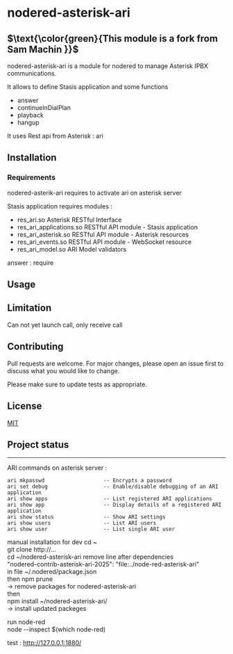 # nodered-asterisk-ari

## $\text{\color{green}{This module is a fork from Sam Machin }}$

nodered-asterisk-ari is a module for nodered to manage Asterisk IPBX communications.

It allows to define Stasis application and some functions
- answer
- continueInDialPlan
- playback
- hangup
  
It uses Rest api from Asterisk : ari


## Installation

### Requirements
nodered-asterik-ari requires to activate ari on asterisk server

Stasis application requires modules :
- res_ari.so                     Asterisk RESTful Interface               
- res_ari_applications.so        RESTful API module - Stasis application  
- res_ari_asterisk.so            RESTful API module - Asterisk resources  
- res_ari_events.so              RESTful API module - WebSocket resource  
- res_ari_model.so               ARI Model validators                     

answer : require 



## Usage



## Limitation
Can not yet launch call, only receive call

## Contributing
Pull requests are welcome. For major changes, please open an issue first to discuss what you would like to change.

Please make sure to update tests as appropriate.

## License
[MIT](https://choosealicense.com/licenses/mit/)

## Project status
















-------------------------------------------------------------------------------------------------------------------------
ARI commands on asterisk server :
```
ari mkpasswd                   -- Encrypts a password
ari set debug                  -- Enable/disable debugging of an ARI application
ari show apps                  -- List registered ARI applications
ari show app                   -- Display details of a registered ARI application
ari show status                -- Show ARI settings
ari show users                 -- List ARI users
ari show user                  -- List single ARI user
```


manual installation for dev
 cd ~  
 git clone http://...  
 cd ~/nodered-asterisk-ari
 remove line after dependencies  
 "nodered-contrib-asterisk-ari-2025": "file:../node-red-asterisk-ari"  
 in file ~/.nodered/package.json  
 then npm prune  
 -> remove packages for nodered-asterisk-ari  
 then  
 npm install ~/nodered-asterisk-ari/  
 -> install updated packeges  
  
run node-red  
node --inspect $(which node-red)  
  

test : http://127.0.0.1:1880/

